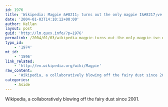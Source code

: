 ```yaml
---
id: 1976
title: 'Wikipedia: Magpie &#8211; turns out the only magpie I&#8217;ve ever seen wasn&#8217;t really a magpie.'
date: '2004-01-03T14:10:12+00:00'
author: Kellan
layout: post
guid: 'http://lm.quxx.info/?p=1976'
permalink: /2004/01/03/wikipedia-magpie-turns-out-the-only-magpie-ive-ever-seen-wasnt-really-a-magpie/
typo_id:
    - '1974'
mt_id:
    - '1596'
link_related:
    - 'http://en.wikipedia.org/wiki/Magpie'
raw_content:
    - 'Wikipedia, a collaboratively blowing off the fairy dust since 2001.'
categories:
    - Aside
---
```


Wikipedia, a collaboratively blowing off the fairy dust since 2001.